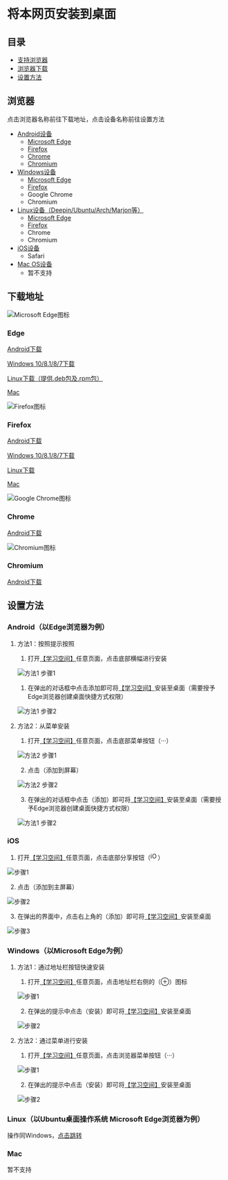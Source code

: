 # 将本网页安装到桌面

## 目录

* [支持浏览器](#support_browser)
* [浏览器下载](#download)
* [设置方法](#install)

<a id="support_browser"></a>

## 浏览器 

点击浏览器名称前往下载地址，点击设备名称前往设置方法

- [Android设备](#install_android)
	* [Microsoft Edge](#download_edge)
	* [Firefox](#download_firefox)
	* [Chrome](#download_chrome)
	* [Chromium](#download_chromium)
- [Windows设备](#install_windows)
	* [Microsoft Edge](#download_edge)
	* [Firefox](#download_firefox)
	* Google Chrome
	* Chromium
- [Linux设备（Deepin/Ubuntu/Arch/Marjon等）](#install_linux)
	* [Microsoft Edge](#download_edge)
	* [Firefox](#download_firefox)
	* Chrome
	* Chromium
- [iOS设备](#install_ios)
	* Safari
- [Mac OS设备](#install_mac)
	* 暂不支持

<a id="download"></a>

## 下载地址

<a id="download_edge"></a>

 ![Microsoft Edge图标](https://file.market.xiaomi.com/thumbnail/PNG/l114/AppStore/09abc425c72319697728f425dfa65926f434000a8) 
 
### Edge 

[Android下载](https://app.mi.com/details?id=com.microsoft.emmx)

[Windows 10/8.1/8/7下载](https://www.microsoft.com/zh-cn/edge)

[Linux下载（提供.deb包及.rpm包）](https://www.microsoftedgeinsider.com/zh-cn/download/)

[Mac](https://www.microsoft.com/zh-cn/edge)

<a id="download_firefox"></a>

 ![Firefox图标](https://www.mozilla.org/media/protocol/img/logos/firefox/browser/logo-sm.f2523d97cbe0.png) 
 
### Firefox

[Android下载](https://app.mi.com/details?id=org.mozilla.firefox&ref=search)

[Windows 10/8.1/8/7下载](https://www.mozilla.org/zh-CN/firefox/all/#product-desktop-release)

[Linux下载](https://www.mozilla.org/zh-CN/firefox/all/#product-desktop-release)

[Mac](https://www.mozilla.org/zh-CN/firefox/all/#product-desktop-release)

<a id="download_chrome"></a>

![Google Chrome图标](https://static.yingyonghui.com/icon/128/6730309.png)

### Chrome

[Android下载](https://www.appchina.com/app/com.android.chrome)

<a id="download_chromium"></a>

![Chromium图标](https://static.yingyonghui.com/icon/128/3672033.png)

### Chromium

[Android下载](https://www.appchina.com/app/org.chromium.chrome)

<a id="install"></a>

## 设置方法

<a id="install_android"></a>

### Android（以Edge浏览器为例）
1. 方法1：按照提示按照
	1. 打开[【学习空间】](/)任意页面，点击底部横幅进行安装

	![方法1 步骤1](src/a_edge_1_1.jpg)
	
	1. 在弹出的对话框中点击添加即可将[【学习空间】](/)安装至桌面（需要授予Edge浏览器创建桌面快捷方式权限）
	
	![方法1 步骤2](src/a_edge_12_23.jpg)

	
2. 方法2：从菜单安装
	1. 打开[【学习空间】](/)任意页面，点击底部菜单按钮（···）
	
	![方法2 步骤1](src/a_edge_2_1.jpg)
	
	2. 点击（添加到屏幕）

	![方法2 步骤2](src/a_edge_2_2.jpg)

	3. 在弹出的对话框中点击（添加）即可将[【学习空间】](/)安装至桌面（需要授予Edge浏览器创建桌面快捷方式权限）
	
	![方法1 步骤2](src/a_edge_12_23.jpg)

<a id="install_ios"></a>

### iOS
1. 打开[【学习空间】](/)任意页面，点击底部分享按钮（<img alt="iOS分享按钮" src="src/ios-share-outline.png" style="height: 1.2em" />）

![步骤1](src/i_safari_1.png)

2. 点击（添加到主屏幕）

![步骤2](src/i_safari_2.png)

3. 在弹出的界面中，点击右上角的（添加）即可将[【学习空间】](/)安装至桌面

![步骤3](src/i_safari_3.png)

<a id="install_windows"></a>

### Windows（以Microsoft Edge为例）
1. 方法1：通过地址栏按钮快速安装
	1. 打开[【学习空间】](/)任意页面，点击地址栏右侧的（⊕）图标
	
	![步骤1](src/w_edge_1_1.png)
	
	2. 在弹出的提示中点击（安装）即可将[【学习空间】](/)安装至桌面
	
	![步骤2](src/w_edge_12_2.png)
	
2. 方法2：通过菜单进行安装
	1. 打开[【学习空间】](/)任意页面，点击浏览器菜单按钮（···）
	
	![步骤1](src/w_edge_2_1.png)
	
	2. 在弹出的提示中点击（安装）即可将[【学习空间】](/)安装至桌面
	
	![步骤2](src/w_edge_12_2.png)

<a id="install_linux"></a>

### Linux（以Ubuntu桌面操作系统 Microsoft Edge浏览器为例）

<a id="install_mac"></a>
操作同Windows，[点击跳转](#install_windows)

### Mac
暂不支持
